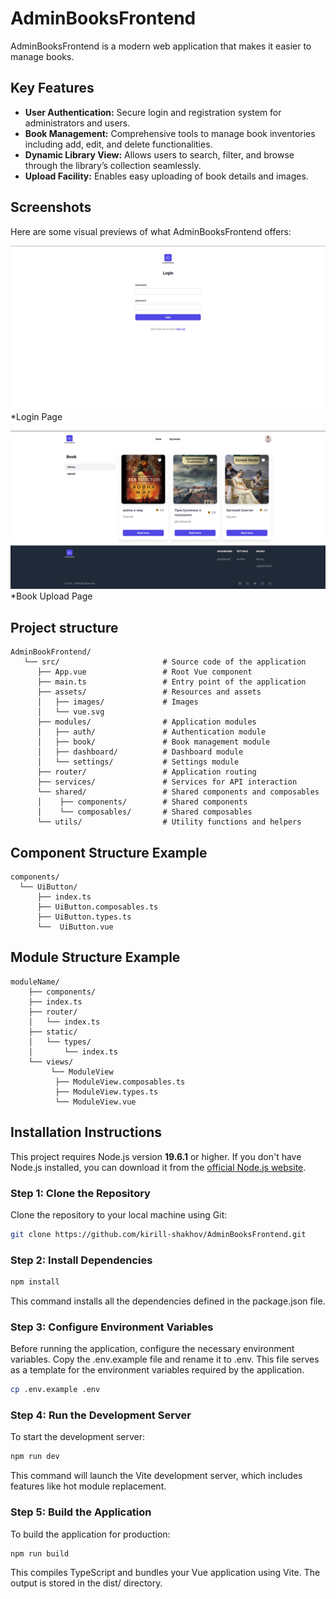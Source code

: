 # AdminBooksFrontend

AdminBooksFrontend is a modern web application that makes it easier to manage books.

## Key Features

- **User Authentication:** Secure login and registration system for administrators and users.
- **Book Management:** Comprehensive tools to manage book inventories including add, edit, and delete functionalities.
- **Dynamic Library View:** Allows users to search, filter, and browse through the library’s collection seamlessly.
- **Upload Facility:** Enables easy uploading of book details and images.

## Screenshots

Here are some visual previews of what AdminBooksFrontend offers:

![img.png](img.png)
*Login Page

![img_2.png](img_2.png)
*Book Upload Page

## Project structure

```plaintext
AdminBookFrontend/
   └── src/                       # Source code of the application
      ├── App.vue                 # Root Vue component
      ├── main.ts                 # Entry point of the application
      ├── assets/                 # Resources and assets
      │   ├── images/             # Images
      │   └── vue.svg
      ├── modules/                # Application modules
      │   ├── auth/               # Authentication module
      │   ├── book/               # Book management module
      │   ├── dashboard/          # Dashboard module
      │   └── settings/           # Settings module
      ├── router/                 # Application routing
      ├── services/               # Services for API interaction
      └── shared/                 # Shared components and composables
      │    ├── components/        # Shared components
      │    └── composables/       # Shared composables
      └── utils/                  # Utility functions and helpers
```

## Component Structure Example

```plaintext
components/
  └── UiButton/ 
      ├── index.ts             
      ├── UiButton.composables.ts
      ├── UiButton.types.ts
      └──  UiButton.vue
```

## Module Structure Example

```plaintext
moduleName/                           
    ├── components/                          
    ├── index.ts                    
    ├── router/                     
    │   └── index.ts               
    ├── static/                     
    │   └── types/                  
    │       └── index.ts            
    └── views/    
         └── ModuleView  
          ├── ModuleView.composables.ts
          ├── ModuleView.types.ts
          └── ModuleView.vue      
```

## Installation Instructions

This project requires Node.js version **19.6.1** or higher. If you don't have Node.js installed, you can download it
from the [official Node.js website](https://nodejs.org/).

### Step 1: Clone the Repository

Clone the repository to your local machine using Git:

```bash
git clone https://github.com/kirill-shakhov/AdminBooksFrontend.git
```

### Step 2: Install Dependencies

```bash
npm install
```

This command installs all the dependencies defined in the package.json file.

### Step 3: Configure Environment Variables

Before running the application, configure the necessary environment variables. Copy the .env.example file and rename it
to .env. This file serves as a template for the environment variables required by the application.

```bash
cp .env.example .env
```

### Step 4: Run the Development Server

To start the development server:

```bash
npm run dev
```

This command will launch the Vite development server, which includes features like hot module replacement.

### Step 5: Build the Application

To build the application for production:

```bash
npm run build
```

This compiles TypeScript and bundles your Vue application using Vite. The output is stored in the dist/ directory.







